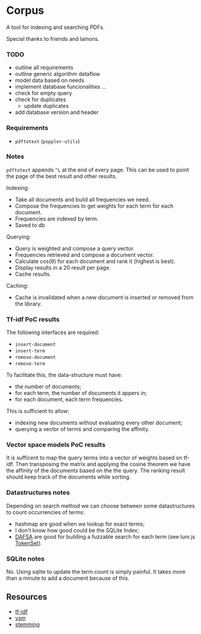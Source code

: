# Corpus

A tool for indexing and searching PDFs.

Special thanks to friends and lainons.

### TODO

- outline all requirements
- outline generic algorithm dataflow
- model data based on needs
- implement database funcionalities
...
- check for empty query
- check for duplicates
  - update duplicates
- add database version and header

### Requirements

- `pdftotext` (`poppler-utils`)

### Notes

`pdftotext` appends `^L` at the end of every page.
This can be used to point the page of the best result and other results.

Indexing:
- Take all documents and build all frequencies we need.
- Compose the frequencies to get weights for each term for each document.
- Frequencies are indexed by term. 
- Saved to db

Querying:
- Query is weighted and compose a query vector.
- Frequencies retrieved and compose a document vector.
- Calculate cos(θ) for each document and rank it (highest is best).
- Display results in a 20 result per page.
- Cache results.

Caching:
- Cache is invalidated when a new document is inserted or removed from the library.

### Tf-idf PoC results

The following interfaces are required:
- `insert-document`
- `insert-term`
- `remove-document`
- `remove-term`

To facilitate this, the data-structure must have:
- the number of documents;
- for each term, the number of documents it appers in;
- for each document, each term frequencies.

This is sufficient to allow:
- indexing new documents without evaluating every other document;
- querying a vector of terms and comparing the affinity.

### Vector space models PoC results

It is sufficent to map the query terms into a vector of weights based on tf-idf.
Then transposing the matrix and applying the cosine theorem we have the affinity of the documents based on the the query.
The ranking result should keep track of the documents while sorting.

### Datastructures notes

Depending on search method we can choose between some datastructures to count occurrencies of terms:
- hashmap are good when we lookup for exact terms;
- I don't know how good could be the SQLite Index;
- [DAFSA](https://en.m.wikipedia.org/wiki/Deterministic_acyclic_finite_state_automaton) are good for building a fuzzable search for each term (see lunr.js [TokenSet](https://lunrjs.com/docs/token_set.js.html)).

### SQLite notes

No. Using sqlite to update the term count is simply painful. It takes more than a minute to add a document because of this.

## Resources

- [tf-idf](https://en.m.wikipedia.org/wiki/Tf%E2%80%93idf)
- [vsm](https://en.m.wikipedia.org/wiki/Vector_space_model)
- [stemming](https://snowballstem.org/algorithms/)

